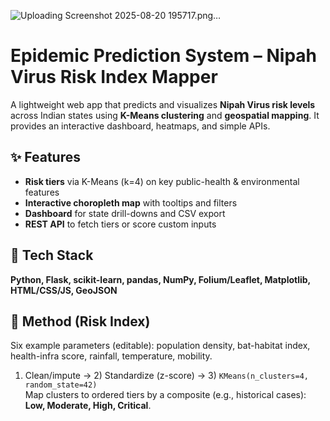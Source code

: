 ![Uploading Screenshot 2025-08-20 195717.png…]()
# Epidemic Prediction System – Nipah Virus Risk Index Mapper

A lightweight web app that predicts and visualizes **Nipah Virus risk levels** across Indian states using **K-Means clustering** and **geospatial mapping**. It provides an interactive dashboard, heatmaps, and simple APIs.

## ✨ Features
- **Risk tiers** via K-Means (k=4) on key public-health & environmental features
- **Interactive choropleth map** with tooltips and filters
- **Dashboard** for state drill-downs and CSV export
- **REST API** to fetch tiers or score custom inputs

## 🧰 Tech Stack
**Python, Flask, scikit-learn, pandas, NumPy, Folium/Leaflet, Matplotlib, HTML/CSS/JS, GeoJSON**

## 🧪 Method (Risk Index)
Six example parameters (editable): population density, bat-habitat index, health-infra score, rainfall, temperature, mobility.
1) Clean/impute → 2) Standardize (z-score) → 3) `KMeans(n_clusters=4, random_state=42)`  
Map clusters to ordered tiers by a composite (e.g., historical cases): **Low, Moderate, High, Critical**.


